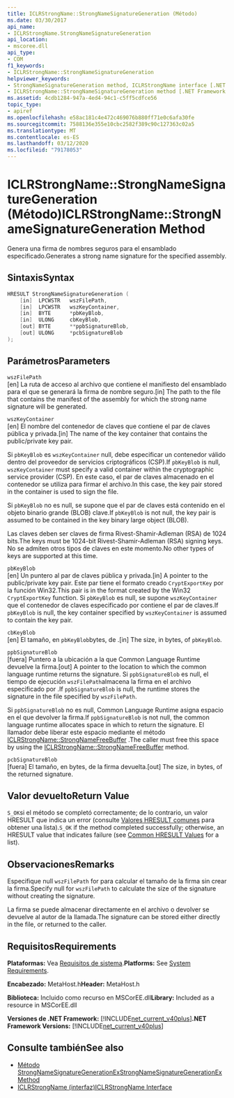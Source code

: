 ```yaml
---
title: ICLRStrongName::StrongNameSignatureGeneration (Método)
ms.date: 03/30/2017
api_name:
- ICLRStrongName.StrongNameSignatureGeneration
api_location:
- mscoree.dll
api_type:
- COM
f1_keywords:
- ICLRStrongName::StrongNameSignatureGeneration
helpviewer_keywords:
- StrongNameSignatureGeneration method, ICLRStrongName interface [.NET Framework hosting]
- ICLRStrongName::StrongNameSignatureGeneration method [.NET Framework hosting]
ms.assetid: 4cdb1284-947a-4ed4-94c1-c5ff5cdfce56
topic_type:
- apiref
ms.openlocfilehash: e58ac181c4e472c469076b880ff71e0c6afa30fe
ms.sourcegitcommit: 7588136e355e10cbc2582f389c90c127363c02a5
ms.translationtype: MT
ms.contentlocale: es-ES
ms.lasthandoff: 03/12/2020
ms.locfileid: "79178053"
---
```

# <a name="iclrstrongnamestrongnamesignaturegeneration-method"></a><span data-ttu-id="67d6e-102">ICLRStrongName::StrongNameSignatureGeneration (Método)</span><span class="sxs-lookup"><span data-stu-id="67d6e-102">ICLRStrongName::StrongNameSignatureGeneration Method</span></span>
<span data-ttu-id="67d6e-103">Genera una firma de nombres seguros para el ensamblado especificado.</span><span class="sxs-lookup"><span data-stu-id="67d6e-103">Generates a strong name signature for the specified assembly.</span></span>  
  
## <a name="syntax"></a><span data-ttu-id="67d6e-104">Sintaxis</span><span class="sxs-lookup"><span data-stu-id="67d6e-104">Syntax</span></span>  
  
```cpp  
HRESULT StrongNameSignatureGeneration (
    [in]  LPCWSTR   wszFilePath,  
    [in]  LPCWSTR   wszKeyContainer,  
    [in]  BYTE      *pbKeyBlob,  
    [in]  ULONG     cbKeyBlob,  
    [out] BYTE      **ppbSignatureBlob,  
    [out] ULONG     *pcbSignatureBlob  
);  
```  
  
## <a name="parameters"></a><span data-ttu-id="67d6e-105">Parámetros</span><span class="sxs-lookup"><span data-stu-id="67d6e-105">Parameters</span></span>  
 `wszFilePath`  
 <span data-ttu-id="67d6e-106">[en] La ruta de acceso al archivo que contiene el manifiesto del ensamblado para el que se generará la firma de nombre seguro.</span><span class="sxs-lookup"><span data-stu-id="67d6e-106">[in] The path to the file that contains the manifest of the assembly for which the strong name signature will be generated.</span></span>  
  
 `wszKeyContainer`  
 <span data-ttu-id="67d6e-107">[en] El nombre del contenedor de claves que contiene el par de claves pública y privada.</span><span class="sxs-lookup"><span data-stu-id="67d6e-107">[in] The name of the key container that contains the public/private key pair.</span></span>  
  
 <span data-ttu-id="67d6e-108">Si `pbKeyBlob` es `wszKeyContainer` null, debe especificar un contenedor válido dentro del proveedor de servicios criptográficos (CSP).</span><span class="sxs-lookup"><span data-stu-id="67d6e-108">If `pbKeyBlob` is null, `wszKeyContainer` must specify a valid container within the cryptographic service provider (CSP).</span></span> <span data-ttu-id="67d6e-109">En este caso, el par de claves almacenado en el contenedor se utiliza para firmar el archivo.</span><span class="sxs-lookup"><span data-stu-id="67d6e-109">In this case, the key pair stored in the container is used to sign the file.</span></span>  
  
 <span data-ttu-id="67d6e-110">Si `pbKeyBlob` no es null, se supone que el par de claves está contenido en el objeto binario grande (BLOB) clave.</span><span class="sxs-lookup"><span data-stu-id="67d6e-110">If `pbKeyBlob` is not null, the key pair is assumed to be contained in the key binary large object (BLOB).</span></span>  
  
 <span data-ttu-id="67d6e-111">Las claves deben ser claves de firma Rivest-Shamir-Adleman (RSA) de 1024 bits.</span><span class="sxs-lookup"><span data-stu-id="67d6e-111">The keys must be 1024-bit Rivest-Shamir-Adleman (RSA) signing keys.</span></span> <span data-ttu-id="67d6e-112">No se admiten otros tipos de claves en este momento.</span><span class="sxs-lookup"><span data-stu-id="67d6e-112">No other types of keys are supported at this time.</span></span>  
  
 `pbKeyBlob`  
 <span data-ttu-id="67d6e-113">[en] Un puntero al par de claves pública y privada.</span><span class="sxs-lookup"><span data-stu-id="67d6e-113">[in] A pointer to the public/private key pair.</span></span> <span data-ttu-id="67d6e-114">Este par tiene el formato creado `CryptExportKey` por la función Win32.</span><span class="sxs-lookup"><span data-stu-id="67d6e-114">This pair is in the format created by the Win32 `CryptExportKey` function.</span></span> <span data-ttu-id="67d6e-115">Si `pbKeyBlob` es null, se supone `wszKeyContainer` que el contenedor de claves especificado por contiene el par de claves.</span><span class="sxs-lookup"><span data-stu-id="67d6e-115">If `pbKeyBlob` is null, the key container specified by `wszKeyContainer` is assumed to contain the key pair.</span></span>  
  
 `cbKeyBlob`  
 <span data-ttu-id="67d6e-116">[en] El tamaño, en `pbKeyBlob`bytes, de .</span><span class="sxs-lookup"><span data-stu-id="67d6e-116">[in] The size, in bytes, of `pbKeyBlob`.</span></span>  
  
 `ppbSignatureBlob`  
 <span data-ttu-id="67d6e-117">[fuera] Puntero a la ubicación a la que Common Language Runtime devuelve la firma.</span><span class="sxs-lookup"><span data-stu-id="67d6e-117">[out] A pointer to the location to which the common language runtime returns the signature.</span></span> <span data-ttu-id="67d6e-118">Si `ppbSignatureBlob` es null, el tiempo de ejecución `wszFilePath`almacena la firma en el archivo especificado por .</span><span class="sxs-lookup"><span data-stu-id="67d6e-118">If `ppbSignatureBlob` is null, the runtime stores the signature in the file specified by `wszFilePath`.</span></span>  
  
 <span data-ttu-id="67d6e-119">Si `ppbSignatureBlob` no es null, Common Language Runtime asigna espacio en el que devolver la firma.</span><span class="sxs-lookup"><span data-stu-id="67d6e-119">If `ppbSignatureBlob` is not null, the common language runtime allocates space in which to return the signature.</span></span> <span data-ttu-id="67d6e-120">El llamador debe liberar este espacio mediante el método [ICLRStrongName::StrongNameFreeBuffer](../../../../docs/framework/unmanaged-api/hosting/iclrstrongname-strongnamefreebuffer-method.md) .</span><span class="sxs-lookup"><span data-stu-id="67d6e-120">The caller must free this space by using the [ICLRStrongName::StrongNameFreeBuffer](../../../../docs/framework/unmanaged-api/hosting/iclrstrongname-strongnamefreebuffer-method.md) method.</span></span>  
  
 `pcbSignatureBlob`  
 <span data-ttu-id="67d6e-121">[fuera] El tamaño, en bytes, de la firma devuelta.</span><span class="sxs-lookup"><span data-stu-id="67d6e-121">[out] The size, in bytes, of the returned signature.</span></span>  
  
## <a name="return-value"></a><span data-ttu-id="67d6e-122">Valor devuelto</span><span class="sxs-lookup"><span data-stu-id="67d6e-122">Return Value</span></span>  
 <span data-ttu-id="67d6e-123">`S_OK`si el método se completó correctamente; de lo contrario, un valor HRESULT que indica un error (consulte [Valores HRESULT comunes](/windows/win32/seccrypto/common-hresult-values) para obtener una lista).</span><span class="sxs-lookup"><span data-stu-id="67d6e-123">`S_OK` if the method completed successfully; otherwise, an HRESULT value that indicates failure (see [Common HRESULT Values](/windows/win32/seccrypto/common-hresult-values) for a list).</span></span>  
  
## <a name="remarks"></a><span data-ttu-id="67d6e-124">Observaciones</span><span class="sxs-lookup"><span data-stu-id="67d6e-124">Remarks</span></span>  
 <span data-ttu-id="67d6e-125">Especifique null `wszFilePath` for para calcular el tamaño de la firma sin crear la firma.</span><span class="sxs-lookup"><span data-stu-id="67d6e-125">Specify null for `wszFilePath` to calculate the size of the signature without creating the signature.</span></span>  
  
 <span data-ttu-id="67d6e-126">La firma se puede almacenar directamente en el archivo o devolver se devuelve al autor de la llamada.</span><span class="sxs-lookup"><span data-stu-id="67d6e-126">The signature can be stored either directly in the file, or returned to the caller.</span></span>  
  
## <a name="requirements"></a><span data-ttu-id="67d6e-127">Requisitos</span><span class="sxs-lookup"><span data-stu-id="67d6e-127">Requirements</span></span>  
 <span data-ttu-id="67d6e-128">**Plataformas:** Vea [Requisitos de sistema](../../../../docs/framework/get-started/system-requirements.md).</span><span class="sxs-lookup"><span data-stu-id="67d6e-128">**Platforms:** See [System Requirements](../../../../docs/framework/get-started/system-requirements.md).</span></span>  
  
 <span data-ttu-id="67d6e-129">**Encabezado:** MetaHost.h</span><span class="sxs-lookup"><span data-stu-id="67d6e-129">**Header:** MetaHost.h</span></span>  
  
 <span data-ttu-id="67d6e-130">**Biblioteca:** Incluido como recurso en MSCorEE.dll</span><span class="sxs-lookup"><span data-stu-id="67d6e-130">**Library:** Included as a resource in MSCorEE.dll</span></span>  
  
 <span data-ttu-id="67d6e-131">**Versiones de .NET Framework:** [!INCLUDE[net_current_v40plus](../../../../includes/net-current-v40plus-md.md)]</span><span class="sxs-lookup"><span data-stu-id="67d6e-131">**.NET Framework Versions:** [!INCLUDE[net_current_v40plus](../../../../includes/net-current-v40plus-md.md)]</span></span>  
  
## <a name="see-also"></a><span data-ttu-id="67d6e-132">Consulte también</span><span class="sxs-lookup"><span data-stu-id="67d6e-132">See also</span></span>

- [<span data-ttu-id="67d6e-133">Método StrongNameSignatureGenerationEx</span><span class="sxs-lookup"><span data-stu-id="67d6e-133">StrongNameSignatureGenerationEx Method</span></span>](../../../../docs/framework/unmanaged-api/hosting/iclrstrongname-strongnamesignaturegenerationex-method.md)
- [<span data-ttu-id="67d6e-134">ICLRStrongName (interfaz)</span><span class="sxs-lookup"><span data-stu-id="67d6e-134">ICLRStrongName Interface</span></span>](../../../../docs/framework/unmanaged-api/hosting/iclrstrongname-interface.md)
